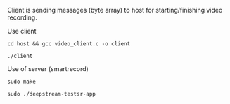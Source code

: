 Client is sending messages (byte array) to host for starting/finishing video recording.

Use client 
```
cd host && gcc video_client.c -o client

./client
```

Use of server (smartrecord)
```
sudo make

sudo ./deepstream-testsr-app 
```

